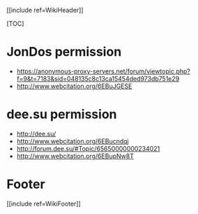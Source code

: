 [[include ref=WikiHeader]]

[TOC]

# JonDos permission #
* https://anonymous-proxy-servers.net/forum/viewtopic.php?f=9&t=7183&sid=048135c8c13ca15454ded973db751e29
* http://www.webcitation.org/6EBuJGESE

# dee.su permission #
* http://dee.su/
* http://www.webcitation.org/6EBucndqj
* http://forum.dee.su/#Topic/65650000000234021
* http://www.webcitation.org/6EBupNw8T

# Footer #
[[include ref=WikiFooter]]